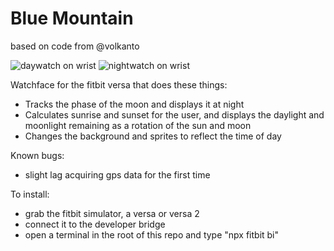 # Blue Mountain
 

based on code from @volkanto

 ![daywatch on wrist](https://media.discordapp.net/attachments/811209161911173121/819515814150930442/image0.jpg?width=682&height=910) ![nightwatch on wrist](https://media.discordapp.net/attachments/811209161911173121/819539409501290526/159787595_1122693368196010_6698247332293898003_n.png?width=512&height=910)
 
Watchface for the fitbit versa that does these things:

* Tracks the phase of the moon and displays it at night
* Calculates sunrise and sunset for the user, and displays the daylight and moonlight remaining as a rotation of the sun and moon 
* Changes the background and sprites to reflect the time of day

Known bugs:
* slight lag acquiring gps data for the first time


To install:
* grab the fitbit simulator, a versa or versa 2
* connect it to the developer bridge
* open a terminal in the root of this repo and type "npx fitbit bi"
